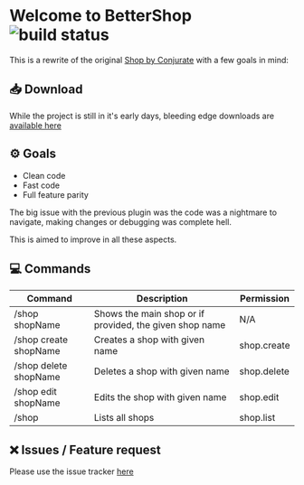 # Welcome to BetterShop ![build status](https://ci.husk.pro/BetterShop/badge)

This is a rewrite of the original [Shop by Conjurate](https://github.com/Nowaha/Shop-by-Conjurate) with a few goals in mind:

## 📥 Download

While the project is still in it's early days, bleeding edge downloads are [available here](https://ci.husk.pro/)

## ⚙️ Goals
- Clean code
- Fast code
- Full feature parity

The big issue with the previous plugin was the code was a nightmare to navigate, making changes or debugging was complete hell.

This is aimed to improve in all these aspects.

## 💻 Commands
| Command | Description | Permission |
| --------------- | ---------------- | ---------------- |
| \/shop shopName | Shows the main shop or if provided, the given shop name | N/A
| \/shop create shopName | Creates a shop with given name | shop.create
| \/shop delete shopName | Deletes a shop with given name | shop.delete
| \/shop edit shopName | Edits the shop with given name | shop.edit
| \/shop | Lists all shops | shop.list

## ❌ Issues / Feature request
Please use the issue tracker [here](https://github.com/Huskehhh/BetterShop/issues)